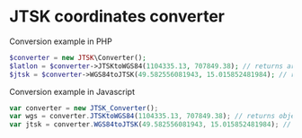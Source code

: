 # JTSK coordinates converter

Conversion example in PHP

```php
$converter = new JTSK\Converter();
$latlon = $converter->JTSKtoWGS84(1104335.13, 707849.38); // returns array ['lat', 'lon']
$jtsk = $converter->WGS84toJTSK(49.582556081943, 15.015852481984); // returns array ['x', 'y']
```

Conversion example in Javascript

```javascript
var converter = new JTSK_Converter();
var wgs = converter.JTSKtoWGS84(1104335.13, 707849.38); // returns object {'lat', 'lon'}
var jtsk = converter.WGS84toJTSK(49.582556081943, 15.015852481984); // returns object {'x', 'y'}
```